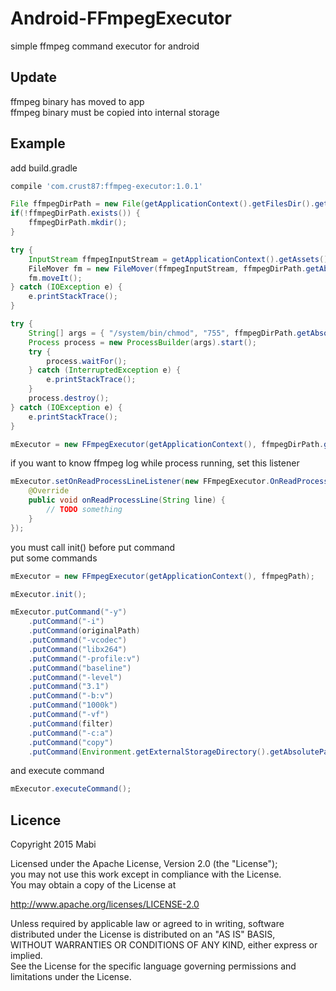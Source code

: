 # Android-FFmpegExecutor
simple ffmpeg command executor for android

## Update
ffmpeg binary has moved to app<br />
ffmpeg binary must be copied into internal storage

## Example

add build.gradle<br />
``` groovy
compile 'com.crust87:ffmpeg-executor:1.0.1'
```

```java
File ffmpegDirPath = new File(getApplicationContext().getFilesDir().getAbsolutePath() + "/ffmpeg");
if(!ffmpegDirPath.exists()) {
    ffmpegDirPath.mkdir();
}

try {
    InputStream ffmpegInputStream = getApplicationContext().getAssets().open("ffmpeg");
    FileMover fm = new FileMover(ffmpegInputStream, ffmpegDirPath.getAbsolutePath() + "/ffmpeg");
    fm.moveIt();
} catch (IOException e) {
    e.printStackTrace();
}

try {
    String[] args = { "/system/bin/chmod", "755", ffmpegDirPath.getAbsolutePath() + "/ffmpeg" };
    Process process = new ProcessBuilder(args).start();
    try {
        process.waitFor();
    } catch (InterruptedException e) {
        e.printStackTrace();
    }
    process.destroy();
} catch (IOException e) {
    e.printStackTrace();
}

mExecutor = new FFmpegExecutor(getApplicationContext(), ffmpegDirPath.getAbsolutePath() + "/ffmpeg");
```

if you want to know ffmpeg log while process running, set this listener 
```java
mExecutor.setOnReadProcessLineListener(new FFmpegExecutor.OnReadProcessLineListener() {
    @Override
    public void onReadProcessLine(String line) {
        // TODO something
    }
});
```

you must call init() before put command<br/>
put some commands
```java
mExecutor = new FFmpegExecutor(getApplicationContext(), ffmpegPath);

mExecutor.init();

mExecutor.putCommand("-y")
    .putCommand("-i")
    .putCommand(originalPath)
    .putCommand("-vcodec")
    .putCommand("libx264")
    .putCommand("-profile:v")
    .putCommand("baseline")
    .putCommand("-level")
    .putCommand("3.1")
    .putCommand("-b:v")
    .putCommand("1000k")
    .putCommand("-vf")
    .putCommand(filter)
    .putCommand("-c:a")
    .putCommand("copy")
    .putCommand(Environment.getExternalStorageDirectory().getAbsolutePath() + "/result.mp4");
```

and execute command
```java
mExecutor.executeCommand();
```

## Licence
Copyright 2015 Mabi

Licensed under the Apache License, Version 2.0 (the "License");<br/>
you may not use this work except in compliance with the License.<br/>
You may obtain a copy of the License at

http://www.apache.org/licenses/LICENSE-2.0

Unless required by applicable law or agreed to in writing, software<br/>
distributed under the License is distributed on an "AS IS" BASIS,<br/>
WITHOUT WARRANTIES OR CONDITIONS OF ANY KIND, either express or implied.<br/>
See the License for the specific language governing permissions and<br/>
limitations under the License.
